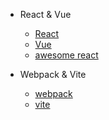 - React & Vue
  - [React](react/react01-fiber.md)
  - [Vue](vue/vue01-proxy.md)
  - [awesome react](react/react06-github合集.md)

- Webpack & Vite
  - [webpack](webpack&vite/01-webpack01-配置篇.md)
  - [vite](webpack&vite/02-vite.md)

<!-- - 读书笔记
  - [浪潮之巅](books/浪潮之巅.md)
  - [数学之美](books/数学之美.md)
  - [知行](books/知行.md)
  - [算法第四版](books/算法第四版.md) -->